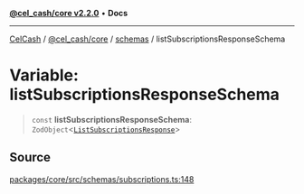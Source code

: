 [**@cel_cash/core v2.2.0**](../../README.md) • **Docs**

***

[CelCash](../../../../packages.md) / [@cel\_cash/core](../../README.md) / [schemas](../README.md) / listSubscriptionsResponseSchema

# Variable: listSubscriptionsResponseSchema

> `const` **listSubscriptionsResponseSchema**: `ZodObject`\<[`ListSubscriptionsResponse`](../type-aliases/ListSubscriptionsResponse.md)\>

## Source

[packages/core/src/schemas/subscriptions.ts:148](https://github.com/Pyxlab/celcash/blob/9e2eeefc75067a4b86d18d5bb144eb4446f097c2/packages/core/src/schemas/subscriptions.ts#L148)
